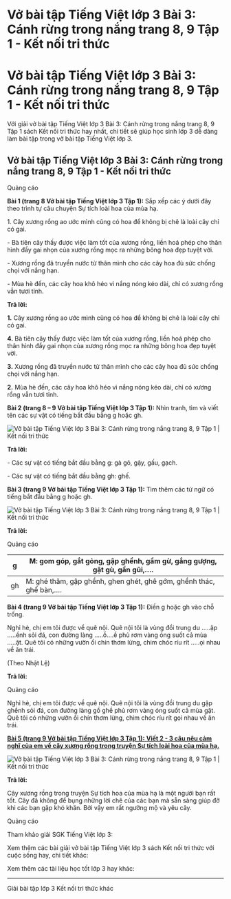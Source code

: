 # Vở bài tập Tiếng Việt lớp 3 Bài 3: Cánh rừng trong nắng trang 8, 9 Tập 1 - Kết nối tri thức

# Vở bài tập Tiếng Việt lớp 3 Bài 3: Cánh rừng trong nắng trang 8, 9 Tập 1 - Kết nối tri thức

Với giải vở bài tập Tiếng Việt lớp 3 Bài 3: Cánh rừng trong nắng trang 8, 9 Tập 1 sách Kết nối tri thức hay nhất, chi tiết sẽ giúp học sinh lớp 3 dễ dàng làm bài tập trong vở bài tập Tiếng Việt lớp 3.

## Vở bài tập Tiếng Việt lớp 3 Bài 3: Cánh rừng trong nắng trang 8, 9 Tập 1 - Kết nối tri thức

Quảng cáo

**Bài 1 (trang 8 Vở bài tập Tiếng Việt lớp 3 Tập 1):** Sắp xếp các ý dưới đây theo trình tự câu chuyện Sự tích loài hoa của mùa hạ.

1\. Cây xương rồng ao ước mình cũng có hoa để không bị chê là loài cây chỉ có gai.

\- Bà tiên cây thấy được việc làm tốt của xương rồng, liền hoá phép cho thân hình đầy gai nhọn của xương rồng mọc ra những bông hoa đẹp tuyệt vời.

\- Xương rồng đã truyền nước từ thân mình cho các cây hoa đủ sức chống chọi với nắng hạn.

\- Mùa hè đến, các cây hoa khô héo vì nắng nóng kéo dài, chỉ có xương rồng vẫn tươi tỉnh.

**Trả lời:**

**1.** Cây xương rồng ao ước mình cũng có hoa để không bị chê là loài cây chỉ có gai.

**4.** Bà tiên cây thấy được việc làm tốt của xương rồng, liền hoá phép cho thân hình đầy gai nhọn của xương rồng mọc ra những bông hoa đẹp tuyệt vời.

**3.** Xương rồng đã truyền nước từ thân mình cho các cây hoa đủ sức chống chọi với nắng hạn.

**2.** Mùa hè đến, các cây hoa khô héo vì nắng nóng kéo dài, chỉ có xương rồng vẫn tươi tỉnh.

**Bài 2 (trang 8 – 9 Vở bài tập Tiếng Việt lớp 3 Tập 1):** Nhìn tranh, tìm và viết tên các sự vật có tiếng bắt đầu bằng g hoặc gh.

![Vở bài tập Tiếng Việt lớp 3 Bài 3: Cánh rừng trong nắng trang 8, 9 Tập 1 | Kết nối tri thức](https://vietjack.com/vbt-tieng-viet-3-kn/images/bai-3-canh-rung-trong-nang.PNG)

**Trả lời:**

\- Các sự vật có tiếng bắt đầu bằng g: gà gô, gậy, gấu, gạch.

\- Các sự vật có tiếng bắt đầu bằng gh: ghế.

**Bài 3 (trang 9 Vở bài tập Tiếng Việt lớp 3 Tập 1):** Tìm thêm các từ ngữ có tiếng bắt đầu bằng g hoặc gh.

![Vở bài tập Tiếng Việt lớp 3 Bài 3: Cánh rừng trong nắng trang 8, 9 Tập 1 | Kết nối tri thức](https://vietjack.com/vbt-tieng-viet-3-kn/images/bai-3-canh-rung-trong-nang-a.PNG)

**Trả lời:**

Quảng cáo

g |  M: gom góp, gắt gỏng, gập ghềnh, gầm gừ, gắng gượng, gật gù, gần gũi,….  
---|---  
gh |  M: ghé thăm, gập ghềnh, ghen ghét, ghê gớm, ghềnh thác, ghế bàn,….  
  
**Bài 4 (trang 9 Vở bài tập Tiếng Việt lớp 3 Tập 1):** Điền g hoặc gh vào chỗ trống.

Nghỉ hè, chị em tôi được về quê nội. Quê nội tôi là vùng đồi trung du .....ập .....ềnh sỏi đá, con đường làng .....ồ....ề phủ rơm vàng óng suốt cả mùa .....ặt. Quê tôi có những vườn ổi chín thơm lừng, chim chóc ríu rít .....ọi nhau về ăn trái.

(Theo Nhật Lệ)

**Trả lời:**

Quảng cáo

Nghỉ hè, chị em tôi được về quê nội. Quê nội tôi là vùng đồi trung du gập ghềnh sỏi đá, con đường làng gồ ghề phủ rơm vàng óng suốt cả mùa gặt. Quê tôi có những vườn ổi chín thơm lừng, chim chóc ríu rít gọi nhau về ăn trái.

[**Bài 5 (trang 9 Vở bài tập Tiếng Việt lớp 3 Tập 1):** **Viết 2 - 3 câu nêu cảm nghĩ của em về cây xương rồng trong truyện Sự tích loài hoa của mùa hạ.**](https://vietjack.com/vbt-tieng-viet-3-kn/viet-2-3-cau-neu-cam-nghi-cua-em-ve-cay-xuong-rong-vm.jsp)

![Vở bài tập Tiếng Việt lớp 3 Bài 3: Cánh rừng trong nắng trang 8, 9 Tập 1 | Kết nối tri thức](https://vietjack.com/vbt-tieng-viet-3-kn/images/bai-3-canh-rung-trong-nang-1a.PNG)

**Trả lời:**

Cây xương rồng trong truyện Sự tích hoa của mùa hạ là một người bạn rất tốt. Cây đã không để bụng những lời chê của các bạn mà sẵn sàng giúp đỡ khi các bạn gặp khó khăn. Bởi vậy em rất ngưỡng mộ và yêu cây.

Quảng cáo

Tham khảo giải SGK Tiếng Việt lớp 3:

Xem thêm các bài giải vở bài tập Tiếng Việt lớp 3 sách Kết nối tri thức với cuộc sống hay, chi tiết khác:

Xem thêm các tài liệu học tốt lớp 3 hay khác:

* * *

Giải bài tập lớp 3 Kết nối tri thức khác

